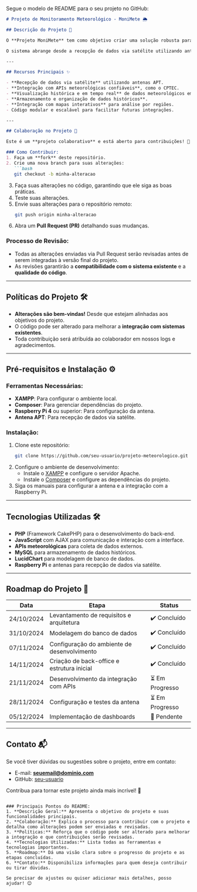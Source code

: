 Segue o modelo de README para o seu projeto no GitHub:

```markdown
# Projeto de Monitoramento Meteorológico - MoniMete 🌦️

## Descrição do Projeto 📖

O **Projeto MoniMete** tem como objetivo criar uma solução robusta para o monitoramento meteorológico, permitindo a coleta de dados via satélite e integração com APIs confiáveis. Essa solução foi idealizada para fornecer dados climáticos históricos e em tempo real, atendendo às necessidades de análise e previsão de produtores rurais e equipes de pesquisa.

O sistema abrange desde a recepção de dados via satélite utilizando antena APT configurada em Raspberry Pi, até a visualização interativa de dashboards com gráficos e mapas.

---

## Recursos Principais ✨

- **Recepção de dados via satélite** utilizando antenas APT.
- **Integração com APIs meteorológicas confiáveis**, como o CPTEC.
- **Visualização histórica e em tempo real** de dados meteorológicos em dashboards.
- **Armazenamento e organização de dados históricos**.
- **Integração com mapas interativos** para análise por regiões.
- Código modular e escalável para facilitar futuras integrações.

---

## Colaboração no Projeto 🤝

Este é um **projeto colaborativo** e está aberto para contribuições! 🎉

### Como Contribuir:
1. Faça um **fork** deste repositório.
2. Crie uma nova branch para suas alterações:
   ```bash
   git checkout -b minha-alteracao
   ```
3. Faça suas alterações no código, garantindo que ele siga as boas práticas.
4. Teste suas alterações.
5. Envie suas alterações para o repositório remoto:
   ```bash
   git push origin minha-alteracao
   ```
6. Abra um **Pull Request (PR)** detalhando suas mudanças.

### Processo de Revisão:
- Todas as alterações enviadas via Pull Request serão revisadas antes de serem integradas à versão final do projeto.
- As revisões garantirão a **compatibilidade com o sistema existente** e a **qualidade do código**.

---

## Políticas do Projeto 🛠️

- **Alterações são bem-vindas!** Desde que estejam alinhadas aos objetivos do projeto.
- O código pode ser alterado para melhorar a **integração com sistemas existentes**.
- Toda contribuição será atribuída ao colaborador em nossos logs e agradecimentos.

---

## Pré-requisitos e Instalação ⚙️

### Ferramentas Necessárias:
- **XAMPP**: Para configurar o ambiente local.
- **Composer**: Para gerenciar dependências do projeto.
- **Raspberry Pi 4** ou superior: Para configuração da antena.
- **Antena APT**: Para recepção de dados via satélite.

### Instalação:
1. Clone este repositório:
   ```bash
   git clone https://github.com/seu-usuario/projeto-meteorologico.git
   ```
2. Configure o ambiente de desenvolvimento:
   - Instale o [XAMPP](https://www.apachefriends.org/pt_br/index.html) e configure o servidor Apache.
   - Instale o [Composer](https://getcomposer.org/) e configure as dependências do projeto.
3. Siga os manuais para configurar a antena e a integração com a Raspberry Pi.

---

## Tecnologias Utilizadas 🛠️

- **PHP** (Framework CakePHP) para o desenvolvimento do back-end.
- **JavaScript** com AJAX para comunicação e interação com a interface.
- **APIs meteorológicas** para coleta de dados externos.
- **MySQL** para armazenamento de dados históricos.
- **LucidChart** para modelagem de banco de dados.
- **Raspberry Pi** e antenas para recepção de dados via satélite.

---

## Roadmap do Projeto 🚀

| Data         | Etapa                                       | Status        |
|--------------|---------------------------------------------|---------------|
| 24/10/2024   | Levantamento de requisitos e arquitetura    | ✔️ Concluído  |
| 31/10/2024   | Modelagem do banco de dados                | ✔️ Concluído  |
| 07/11/2024   | Configuração do ambiente de desenvolvimento | ✔️ Concluído  |
| 14/11/2024   | Criação de back-office e estrutura inicial  | ✔️ Concluído  |
| 21/11/2024   | Desenvolvimento da integração com APIs      | ⏳ Em Progresso |
| 28/11/2024   | Configuração e testes da antena             | ⏳ Em Progresso |
| 05/12/2024   | Implementação de dashboards                | 🚧 Pendente   |

---

## Contato 📬

Se você tiver dúvidas ou sugestões sobre o projeto, entre em contato:

- E-mail: **seuemail@dominio.com**
- GitHub: [seu-usuario](https://github.com/seu-usuario)

Contribua para tornar este projeto ainda mais incrível! 🚀
```

### Principais Pontos do README:
1. **Descrição Geral:** Apresenta o objetivo do projeto e suas funcionalidades principais.
2. **Colaboração:** Explica o processo para contribuir com o projeto e detalha como alterações podem ser enviadas e revisadas.
3. **Políticas:** Reforça que o código pode ser alterado para melhorar a integração e que contribuições serão revisadas.
4. **Tecnologias Utilizadas:** Lista todas as ferramentas e tecnologias importantes.
5. **Roadmap:** Dá uma visão clara sobre o progresso do projeto e as etapas concluídas.
6. **Contato:** Disponibiliza informações para quem deseja contribuir ou tirar dúvidas.

Se precisar de ajustes ou quiser adicionar mais detalhes, posso ajudar! 😊
